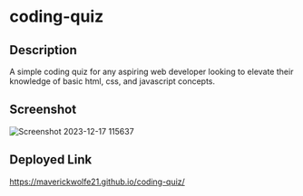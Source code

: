 # coding-quiz
## Description
A simple coding quiz for any aspiring web developer looking to elevate their knowledge of basic html, css, and javascript concepts.

## Screenshot
![Screenshot 2023-12-17 115637](https://github.com/maverickwolfe21/coding-quiz/assets/32653569/9c3af69f-5dd0-4335-ac6c-94567897a6f5)

## Deployed Link
https://maverickwolfe21.github.io/coding-quiz/

